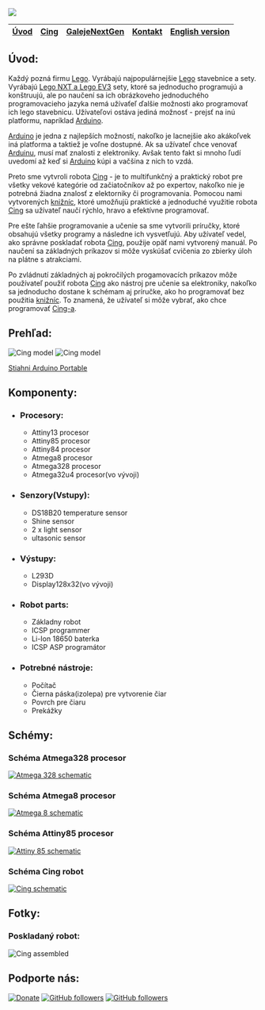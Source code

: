 <img src="Pictures/logo%20Cing.png">




| [Úvod](README-sk.md) | [Cing](README-cing-sj.md)  |[GalejeNextGen](README-GNG.md) |[Kontakt](README-kontakt.md)|[English version](README.md)|
|---|---|---|---|---|

## Úvod:

Každý pozná firmu [Lego](https://www.lego.com/en-us/). Vyrábajú najpopulárnejšie [Lego](https://www.lego.com/en-us/) stavebnice a sety. Vyrábajú <a href="https://www.lego.com/en-us/mindstorms">Lego NXT a Lego EV3</a> sety, ktoré sa jednoducho programujú a konštruujú, ale po naučení sa ich obrázkoveho jednoduchého programovacieho jazyka nemá užívaťeľ ďalšie možnosti ako programovať ich lego stavebnicu. Užívateľovi ostáva jediná možnosť - prejsť na inú platformu, napríklad [Arduino](https://www.arduino.cc/). 

[Arduino](https://www.arduino.cc/) je jedna z najlepších možností, nakoľko je lacnejšie ako akákoľvek iná platforma a taktiež je voľne dostupné. Ak sa užívateľ chce venovať [Arduinu](https://www.arduino.cc/), musí mať znalosti z elektroniky. Avšak tento fakt si mnoho ľudí uvedomí až keď si [Arduino](https://www.arduino.cc/) kúpi a vačšina z nich to vzdá. 

Preto sme vytvroli robota <a href="https://github.com/Galeje/Cing" target= "_blank">Cing</a> - je to multifunkčný a praktický robot pre všetky vekové kategórie od začiatočníkov až po expertov, nakoľko nie je potrebná žiadna znalosť z elektorniky či programovania. Pomocou nami vytvorených <a href="https://github.com/Galeje/Cing/tree/master/libraries" target= "_blank">knižníc</a>, ktoré umožňujü praktické a jednoduché využitie robota <a href="https://github.com/Galeje/Cing" target= "_blank">Cing</a> sa užívateľ naučí rýchlo, hravo a efektívne programovať.

Pre ešte ľahšie programovanie a učenie sa sme vytvorili príručky, ktoré obsahujú všetky programy a následne ich vysvetľujú. Aby užívateľ vedel, ako správne poskladať robota <a href="https://github.com/Galeje/Cing" target= "_blank">Cing</a>, použije opäť nami vytvorený manuál. Po naučení sa základných príkazov si môže vyskúšať cvičenia zo zbierky úloh na plátne s atrakciami.

Po zvládnutí základných aj pokročilých progamovacích príkazov môže používateľ použiť robota <a href="https://github.com/Galeje/Cing" target= "_blank">Cing</a> ako nástroj pre učenie sa elektroniky, nakoľko sa jednoducho dostane k schémam aj príručke, ako ho programovať bez použitia <a href="https://github.com/Galeje/Cing/tree/master/libraries" target= "_blank">knižníc</a>. To znamená, že užívateľ si môže vybrať, ako chce programovať <a href="https://github.com/Galeje/" target= "_blank">Cing-a</a>.

<!---Každú pozná firmu [Lego](https://www.lego.com/en-us/). Vyrábajú najpopulárnejšie [Lego](https://www.lego.com/en-us/) stavebnice a sety. Vyrábajú <a href="https://www.lego.com/en-us/mindstorms">Lego NXT and Lego EV3</a>sety ktoré sa jednoducho programujú a konštruujú, ale po naučení sa ich obrázkoveho jednoduchého programovacieho jazyka nemá užívaťeľ ďalšie možnosti ako programovat ich lego stavebnicu. Užívateľovi ostáva jediná možnosť - Prejisť na inú platformu napríklad [Arduino](https://www.arduino.cc/). [Arduino](https://www.arduino.cc/) je super možnosť nakoľko je Open Source, je lacnejšie, ale užívaťel musí rozumieť elektronike. Tento fakt si mnoho ľudí uvedomí až keď si [Arduino](https://www.arduino.cc/) kúpi a vačšina ľudí to vzdá.
<a href="https://github.com/Galeje/Cing" target= "_blank">Cing</a> rieši tento problém <a href="https://github.com/Galeje/Cing/tree/master/libraries" target= "_blank">knižnicami</a> ktoré umožňujú jednoduché programovanie <a href="https://github.com/Galeje/Cing" target= "_blank">Cing-a</a> v C programovaciom jazyku bez nutnosťi znalosti elektroniky. Taktiež sme vytvorili <a href="https://github.com/Galeje/Cing/blob/master/CINGtlac.pdf">príručky</a>, ktoré naučia užívateľa programovat <a href="https://github.com/Galeje/Cing" target= "_blank">Cing-a</a>.Po naučení sa základných aj pokročilých progamovacích príkazov môže používateľ použiť robota <a href="https://github.com/Galeje/Cing" target= "_blank">Cing</a> ako nástroj pre učenie sa elektroniky, nakoľko sa jednoducho dostane k schémam aj príručke ako ho programovať bez použitia <a href="https://github.com/Galeje/Cing/tree/master/libraries" target= "_blank">knižníc</a>. To znamená, že užívateľ si môže vybrať ako chce programovať <a href="https://github.com/Galeje/Cing" target= "_blank">Cing-a</a>.--->
## Prehľad:
<img src="Pictures/Cing_digitalmodel1.png" alt="Cing model">
<img src="Pictures/Cing_digitalmodel2.png" alt="Cing model">

<a href="https://goo.gl/kuoLt5" target="_blank">Stiahni Arduino Portable</a>

## Komponenty:
 - ### Procesory:
   - Attiny13 procesor
   - Attiny85 procesor
   - Attiny84 procesor
   - Atmega8 procesor
   - Atmega328 procesor
   - Atmega32u4 procesor(vo vývoji)
 - ### Senzory(Vstupy):
   - DS18B20 temperature sensor
   - Shine sensor
   - 2 x light sensor
   - ultasonic sensor
 - ### Výstupy:
   - L293D
   - Display128x32(vo vývoji)
 - ### Robot parts:
   - Základny robot
   - ICSP programmer
   - Li-Ion 18650 baterka
   - ICSP ASP programátor
 - ### Potrebné nástroje:
   - Počítač
   - Čierna páska(izolepa) pre vytvorenie čiar
   - Povrch pre čiaru
   - Prekážky

## Schémy:
### Schéma Atmega328 procesor
<a href="https://github.com/Galeje/Cing/tree/master/Schematic"><img src="Pictures/Atmega328_Procesor.png" alt="Atmega 328 schematic"></a>
### Schéma Atmega8 procesor
<a href="https://github.com/Galeje/Cing/tree/master/Schematic"><img src="Pictures/Atmega328_Procesor.png" alt="Atmega 8 schematic"></a>
### Schéma Attiny85 procesor
<a href="https://github.com/Galeje/Cing/tree/master/Schematic"><img src="Pictures/Attiny85_Procesor.png" alt="Attiny 85 schematic"></a>
### Schéma Cing robot
<a href="https://github.com/Galeje/Cing/tree/master/Schematic"><img src="Pictures/Cing_Schematic.png" alt="Cing schematic"></a>

## Fotky:
### Poskladaný robot:
<img src="Pictures/Assembled_Cing.jpg" alt="Cing assembled">

## Podporte nás:
[![Donate](https://img.shields.io/badge/paypal-donate-yellow.svg)](https://www.paypal.me/StanislavJochman)
[![GitHub followers](https://img.shields.io/github/followers/espadrine.svg?style=social&label=Follow)](https://github.com/StanislavJochman/ATTEMP)
[![GitHub followers](https://img.shields.io/github/followers/espadrine.svg?style=social&label=Follow)](https://github.com/Galeje/Cing)
